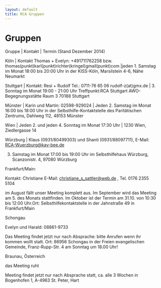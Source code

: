 ```yaml
---
layout: default
title: RCA Gruppen
---
```

# Gruppen

Gruppe | Kontakt | Termin (Stand Dezember 2014)

Köln | Kontakt Thomas + Evelyn: +491711762258 bzw. thomas(punkt)karl(punkt)richter(kringel)gmail(punkt)com |jeden 1. Samstag im Monat 18:00 bis 20:00 Uhr in der KISS-Köln, Marsilstein 4-6, Nähe Neumarkt

Stuttgart | Kontakt: Resi + Rudolf Tel.: 0711-76 65 06 rudolf-z(at)gmx.de | 3. Sonntag im Monat 19:00 - 21:00 Uhr Treffpunkt:RCA Stuttgart AWO-Begegnungsstätte Raum 3 70188 Stuttgart

Münster | Karin und Martin: 02598-929024 | Jeden 2. Samstag im Monat 16:00 bis 18:00 Uhr in der                                         Selbsthilfe-Kontaktstelle des Paritätischen Zentrums, Dahlweg 112, 48153 Münster

Wien | Jeden 2. und jeden 4. Sonntag im Monat 17:30 Uhr | 1230 Wien, Ziedlergasse 14

Würzburg | Klaus (0931/80499303) und Shanti (0931/88097711),                                         E-Mail: RCA-Wuerzburg@kay-bee.de

3. Samstag im Monat 17:00 bis 19:00 Uhr im                                         Selbsthilfehaus Würzburg, Scanzonistr. 4, 97080 Würzburg

Frankfurt/Main:

Kontakt: Christiane E-Mail:                                         christiane_s_sattler@web.de , Tel. 0176 2355 5104


im August fällt unser Meeting komplett aus. Im September wird das Meeting am 5. des Monats stattfinden.  Im Oktober ist der Termin am 31.10.
von 10:30 bis 12:00 Uhr.Ort:  Selbsthilfekontaktstelle in der Jahnstraße 49 in Frankfurt/Main


Schongau

Evelyn und Harald: 08861-9733

Das Meeting findet jetzt nur nach Absprache: bitte                                         Anrufen wenn ihr kommen wollt statt.
Ort: 86956 Schongau in                                         der Freien evangelischen Gemeinde, Franz-Rupp-Str. 4 am Sonntag um 18.00 Uhr!

Braunau, Österreich

das Meeting ruht

Meeting findet jetzt nur nach Absprache statt, ca.                                         alle 3 Wochen in Bogenhofen 1, A-4963 St. Peter, Hart
